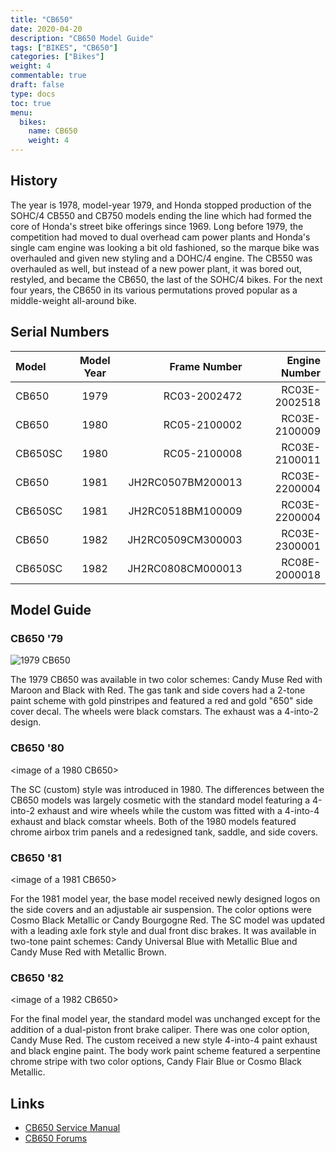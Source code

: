 ```yaml
---
title: "CB650"
date: 2020-04-20
description: "CB650 Model Guide"
tags: ["BIKES", "CB650"]
categories: ["Bikes"]
weight: 4
commentable: true
draft: false
type: docs
toc: true
menu:
  bikes:
    name: CB650
    weight: 4
---
```


## History

The year is 1978, model-year 1979, and Honda stopped production of the SOHC/4 CB550 and CB750 models ending the line which had formed the core of Honda's street bike offerings since 1969.  Long before 1979, the competition had moved to dual overhead cam power plants and Honda's single cam engine was looking a bit old fashioned, so the marque bike was overhauled and given new styling and a DOHC/4 engine.  The CB550 was overhauled as well, but instead of a new power plant, it was bored out, restyled, and became the CB650, the last of the SOHC/4 bikes.  For the next four years, the CB650 in its various permutations proved popular as a middle-weight all-around bike.

## Serial Numbers

|Model  |Model Year|Frame Number      |   Engine Number|
|:------|:--------:|-----------------:|---------------:|
|CB650  |1979      |      RC03-2002472|   RC03E-2002518|
|CB650  |1980      |      RC05-2100002|   RC03E-2100009|
|CB650SC|1980      |      RC05-2100008|   RC03E-2100011|
|CB650  |1981      | JH2RC0507BM200013|   RC03E-2200004|
|CB650SC|1981      | JH2RC0518BM100009|   RC03E-2200004|
|CB650  |1982      | JH2RC0509CM300003|   RC03E-2300001|
|CB650SC|1982      | JH2RC0808CM000013|   RC08E-2000018|

## Model Guide

### CB650 '79

![1979 CB650](/img/cb650_79_black.jpb)

The 1979 CB650 was available in two color schemes: Candy Muse Red with Maroon and Black  with Red.  The gas tank and side covers had a 2-tone paint scheme with gold pinstripes and featured a red and gold "650" side cover decal.  The wheels were black comstars.  The exhaust was a 4-into-2 design.

### CB650 '80

<image of a 1980 CB650>

The SC (custom) style was introduced in 1980. The differences between the CB650 models was largely cosmetic with the standard model featuring a 4-into-2 exhaust and wire wheels while the custom was fitted with a 4-into-4 exhaust and black comstar wheels.  Both of the 1980 models featured chrome airbox trim panels and a redesigned tank, saddle, and side covers.

### CB650 '81

<image of a 1981 CB650>

For the 1981 model year, the base model received newly designed logos on the side covers and an adjustable air suspension.  The color options were Cosmo Black Metallic or Candy Bourgogne Red.  The SC model was updated with a leading axle fork style and dual front disc brakes.  It was available in two-tone paint schemes: Candy Universal Blue with Metallic Blue and Candy Muse Red with Metallic Brown.

### CB650 '82
<image of a 1982 CB650>

For the final model year, the standard model was unchanged except for the addition of a dual-piston front brake caliper.  There was one color option, Candy Muse Red.  The custom received a new style 4-into-4 paint exhaust and black engine paint.  The body work paint scheme featured a serpentine chrome stripe with two color options, Candy Flair Blue or Cosmo Black Metallic.

## Links

 - [CB650 Service Manual](http://cosky0.tripod.com/index.html)
 - [CB650 Forums](http://www.hondacb650.com/)